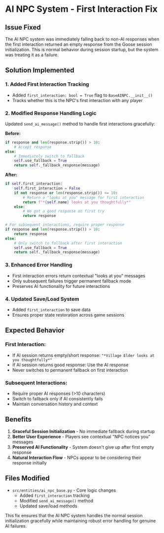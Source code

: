 # AI NPC System - First Interaction Fix

## Issue Fixed
The AI NPC system was immediately falling back to non-AI responses when the first interaction returned an empty response from the Goose session initialization. This is normal behavior during session startup, but the system was treating it as a failure.

## Solution Implemented

### 1. **Added First Interaction Tracking**
- Added `first_interaction: bool = True` flag to `BaseAINPC.__init__()`
- Tracks whether this is the NPC's first interaction with any player

### 2. **Modified Response Handling Logic**
Updated `send_ai_message()` method to handle first interactions gracefully:

**Before:**
```python
if response and len(response.strip()) > 10:
    # Accept response
else:
    # Immediately switch to fallback
    self.use_fallback = True
    return self._fallback_response(message)
```

**After:**
```python
if self.first_interaction:
    self.first_interaction = False
    if not response or len(response.strip()) <= 10:
        # Return a "looks at you" message for first interaction
        return f"*{self.name} looks at you thoughtfully*"
    else:
        # We got a good response on first try
        return response

# For subsequent interactions, require proper response
if response and len(response.strip()) > 10:
    return response
else:
    # Only switch to fallback after first interaction
    self.use_fallback = True
    return self._fallback_response(message)
```

### 3. **Enhanced Error Handling**
- First interaction errors return contextual "looks at you" messages
- Only subsequent failures trigger permanent fallback mode
- Preserves AI functionality for future interactions

### 4. **Updated Save/Load System**
- Added `first_interaction` to save data
- Ensures proper state restoration across game sessions

## Expected Behavior

### **First Interaction:**
- If AI session returns empty/short response: `"*Village Elder looks at you thoughtfully*"`
- If AI session returns good response: Use the AI response
- Never switches to permanent fallback on first interaction

### **Subsequent Interactions:**
- Require proper AI responses (>10 characters)
- Switch to fallback only if AI consistently fails
- Maintain conversation history and context

## Benefits

1. **Graceful Session Initialization** - No immediate fallback during startup
2. **Better User Experience** - Players see contextual "NPC notices you" messages
3. **Preserved AI Functionality** - System doesn't give up after first empty response
4. **Natural Interaction Flow** - NPCs appear to be considering their response initially

## Files Modified
- `src/entities/ai_npc_base.py` - Core logic changes
  - Added `first_interaction` tracking
  - Modified `send_ai_message()` method
  - Updated save/load methods

This fix ensures that the AI NPC system handles the normal session initialization gracefully while maintaining robust error handling for genuine AI failures.